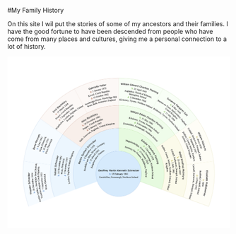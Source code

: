 #My Family History

On this site I wil put the stories of some of my ancestors and their families. I have the good fortune to have been descended from people who have come from many places and cultures, giving me a personal connection to a lot of history.

![Fan chart](assets/FanChart.png)